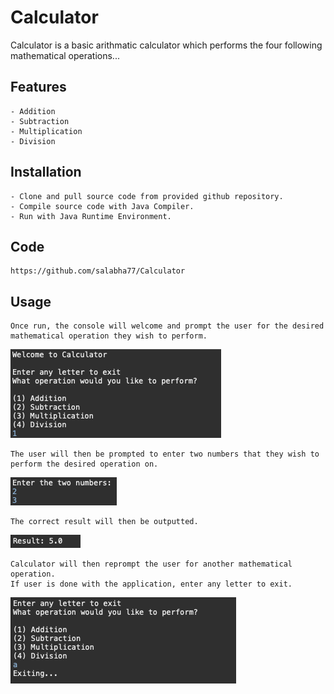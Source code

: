 # Calculator

Calculator is a basic arithmatic calculator which performs the four following mathematical operations...

## Features
	- Addition
	- Subtraction
	- Multiplication
	- Division

## Installation
	
	- Clone and pull source code from provided github repository.
	- Compile source code with Java Compiler.
	- Run with Java Runtime Environment.

## Code
	https://github.com/salabha77/Calculator

## Usage
	Once run, the console will welcome and prompt the user for the desired mathematical operation they wish to perform.
![](screenshots/welcome.png)	

	The user will then be prompted to enter two numbers that they wish to perform the desired operation on.
![](screenshots/two_num.png)

	The correct result will then be outputted.
![](screenshots/result.png)

	Calculator will then reprompt the user for another mathematical operation.
	If user is done with the application, enter any letter to exit.
![](screenshots/exit.png)
